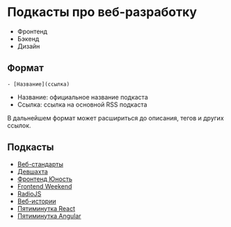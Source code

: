 # Подкасты про веб-разработку

- Фронтенд
- Бэкенд
- Дизайн

## Формат

```
- [Название](ссылка)
```

- Название: официальное название подкаста
- Ссылка: ссылка на основной RSS подкаста

В дальнейшем формат может расшириться до описания, тегов и других ссылок.

## Подкасты

- [Веб-стандарты](https://web-standards.ru/podcast/feed/)
- [Девшахта](https://feeds.soundcloud.com/users/soundcloud:users:299701886/sounds.rss)
- [Фронтенд Юность](https://feeds.soundcloud.com/users/soundcloud:users:306631331/sounds.rss)
- [Frontend Weekend](https://feeds.feedburner.com/frontendweekend)
- [RadioJS](https://radiojs.ru/feed/podcast/)
- [Веб-истории](https://feeds.simplecast.com/0ijGvb_8)
- [Пятиминутка React](https://feeds.soundcloud.com/users/soundcloud:users:301264956/sounds.rss)
- [Пятиминутка Angular](https://feeds.soundcloud.com/users/soundcloud:users:319318232/sounds.rss)

